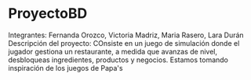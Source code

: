 # ProyectoBD
Integrantes: Fernanda Orozco, Victoria Madriz, Maria Rasero, Lara Durán
Descripción del proyecto: COnsiste en un juego de simulación donde el jugador gestiona un restaurante, a medida que avanzas de nivel, desbloqueas ingredientes, productos y negocios. Estamos tomando inspiración de los juegos de Papa's 
